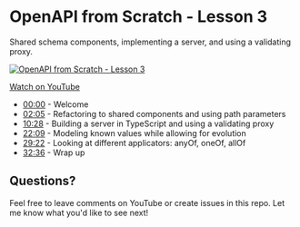 # OpenAPI from Scratch - Lesson 3

Shared schema components, implementing a server, and using a validating proxy.

[![OpenAPI from Scratch - Lesson 3](http://img.youtube.com/vi/kAyOd7S3zMY/0.jpg)](https://youtu.be/kAyOd7S3zMY "OpenAPI from Scratch - Lesson 3")

[Watch on YouTube](https://youtu.be/kAyOd7S3zMY)

-   [00:00](https://www.youtube.com/watch?v=kAyOd7S3zMY&t=0s) - Welcome
-   [02:05](https://www.youtube.com/watch?v=kAyOd7S3zMY&t=125s) - Refactoring to shared components and using path parameters
-   [10:28](https://www.youtube.com/watch?v=kAyOd7S3zMY&t=628s) - Building a server in TypeScript and using a validating proxy
-   [22:09](https://www.youtube.com/watch?v=kAyOd7S3zMY&t=1329s) - Modeling known values while allowing for evolution
-   [29:22](https://www.youtube.com/watch?v=kAyOd7S3zMY&t=1762s) - Looking at different applicators: anyOf, oneOf, allOf
-   [32:36](https://www.youtube.com/watch?v=kAyOd7S3zMY&t=1956s) - Wrap up

## Questions?

Feel free to leave comments on YouTube or create issues in this repo. Let me know what you'd like to see next!

